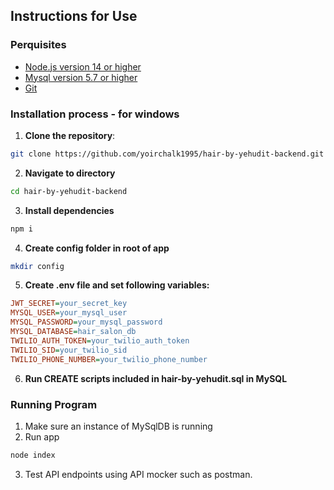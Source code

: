## Instructions for Use

### Perquisites
- [Node.js version 14 or higher](https://nodejs.org/en/download)
- [Mysql version 5.7 or higher](https://www.mysql.com/downloads/)
- [Git](https://git-scm.com/downloads)

### Installation process - for windows

1. **Clone the repository**:
``` sh
git clone https://github.com/yoirchalk1995/hair-by-yehudit-backend.git
``` 

2. **Navigate to directory**
``` sh
cd hair-by-yehudit-backend
```

3. **Install dependencies**
``` sh
npm i
```

4. **Create config folder in root of app**
``` sh
mkdir config
```

5. **Create .env file and set following variables:**
``` ini
JWT_SECRET=your_secret_key
MYSQL_USER=your_mysql_user
MYSQL_PASSWORD=your_mysql_password
MYSQL_DATABASE=hair_salon_db
TWILIO_AUTH_TOKEN=your_twilio_auth_token
TWILIO_SID=your_twilio_sid
TWILIO_PHONE_NUMBER=your_twilio_phone_number
```

6. **Run CREATE scripts included in hair-by-yehudit.sql in MySQL**

### Running Program

1. Make sure an instance of MySqlDB is running
2. Run app
``` sh
node index
```
3. Test API endpoints using API mocker such as postman.
